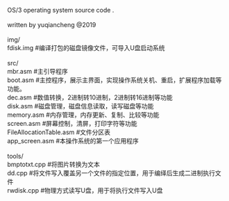 OS/3 operating system source code . <br>
<br>
written by yuqiancheng @2019 <br>
<br>
img/ <br>
fdisk.img     #编译打包的磁盘镜像文件，可导入U盘启动系统 <br>
<br>
src/ <br>
mbr.asm   #主引导程序 <br>
boot.asm  #主控程序，展示主界面，实现操作系统关机、重启，扩展程序加载等功能。 <br>
dec.asm  #数值转换，2进制转10进制，2进制转16进制等功能 <br>
disk.asm #磁盘管理，磁盘信息读取，读写磁盘等功能 <br>
memory.asm #内存管理，内存更新、复制、比较等功能  <br>
screen.asm #屏幕控制，清屏，打印字符等功能 <br>
FileAllocationTable.asm #文件分区表 <br>
app_screen.asm #本操作系统的第一个应用程序 <br>
<br>
tools/ <br>
bmptotxt.cpp  #将图片转换为文本 <br>
dd.cpp        #将文件写入覆盖另一个文件的指定位置，用于编绎后生成二进制执行文件 <br>
rwdisk.cpp    #物理方式读写U盘，用于将执行文件写入U盘 <br>
 
